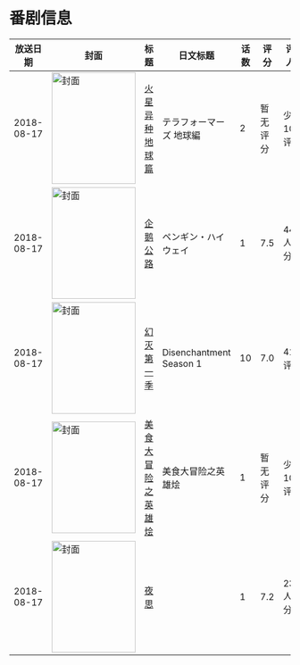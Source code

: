 # 番剧信息

|放送日期|封面|标题|日文标题|话数|评分|评分人数|
|---|---|---|---|---|---|---|
|2018-08-17|<img src="//lain.bgm.tv/pic/cover/c/8c/f8/202165_7o485.jpg" alt="封面" style="width:150px;height:200px;object-fit:cover;">|[火星异种 地球篇](https://bangumi.tv/subject/202165)|テラフォーマーズ 地球編|2|暂无评分|少于10人评分|
|2018-08-17|<img src="//lain.bgm.tv/pic/cover/c/29/d6/239270_7728d.jpg" alt="封面" style="width:150px;height:200px;object-fit:cover;">|[企鹅公路](https://bangumi.tv/subject/239270)|ペンギン・ハイウェイ|1|7.5|4445人评分|
|2018-08-17|<img src="//lain.bgm.tv/pic/cover/c/84/74/254890_YKCgh.jpg" alt="封面" style="width:150px;height:200px;object-fit:cover;">|[幻灭 第一季](https://bangumi.tv/subject/254890)|Disenchantment Season 1|10|7.0|41人评分|
|2018-08-17|<img src="//lain.bgm.tv/pic/cover/c/da/a7/257126_Fepsf.jpg" alt="封面" style="width:150px;height:200px;object-fit:cover;">|[美食大冒险之英雄烩](https://bangumi.tv/subject/257126)|美食大冒险之英雄烩|1|暂无评分|少于10人评分|
|2018-08-17|<img src="//lain.bgm.tv/pic/cover/c/5c/0a/257494_6Evr5.jpg" alt="封面" style="width:150px;height:200px;object-fit:cover;">|[夜思](https://bangumi.tv/subject/257494)||1|7.2|239人评分|
